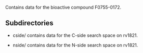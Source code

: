 Contains data for the bioactive compound F0755-0172.

## Subdirectories

- cside/ contains data for the C-side search space on rv1821.

- nside/ contains data for the N-side search space on rv1821.

